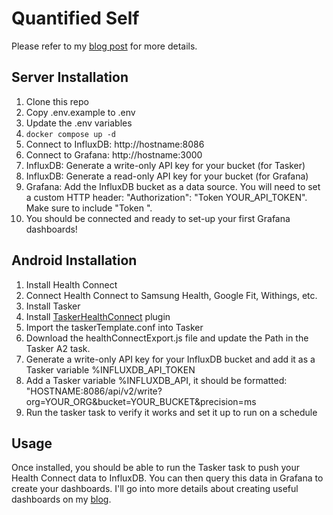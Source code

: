 # Quantified Self

Please refer to my [blog post](https://wildpress.co/blog/self-hosted-health-dashboard) for more details.

## Server Installation

1. Clone this repo
1. Copy .env.example to .env
1. Update the .env variables
1. `docker compose up -d`
1. Connect to InfluxDB: http://hostname:8086
1. Connect to Grafana: http://hostname:3000
1. InfluxDB: Generate a write-only API key for your bucket (for Tasker)
1. InfluxDB: Generate a read-only API key for your bucket (for Grafana)
1. Grafana: Add the InfluxDB bucket as a data source. You will need to set a custom HTTP header: "Authorization": "Token YOUR_API_TOKEN". Make sure to include "Token ".
1. You should be connected and ready to set-up your first Grafana dashboards!

## Android Installation

1. Install Health Connect
1. Connect Health Connect to Samsung Health, Google Fit, Withings, etc.
1. Install Tasker
1. Install [TaskerHealthConnect](https://github.com/RafhaanShah/TaskerHealthConnect) plugin
1. Import the taskerTemplate.conf into Tasker
1. Download the healthConnectExport.js file and update the Path in the Tasker A2 task.
1. Generate a write-only API key for your InfluxDB bucket and add it as a Tasker variable %INFLUXDB_API_TOKEN
1. Add a Tasker variable %INFLUXDB_API, it should be formatted: "HOSTNAME:8086/api/v2/write?org=YOUR_ORG&bucket=YOUR_BUCKET&precision=ms
1. Run the tasker task to verify it works and set it up to run on a schedule

## Usage
Once installed, you should be able to run the Tasker task to push your Health Connect data to InfluxDB. You can then query this data in Grafana to create your dashboards. I'll go into more details about creating useful dashboards on my [blog](https://wildpress.co/blog).
